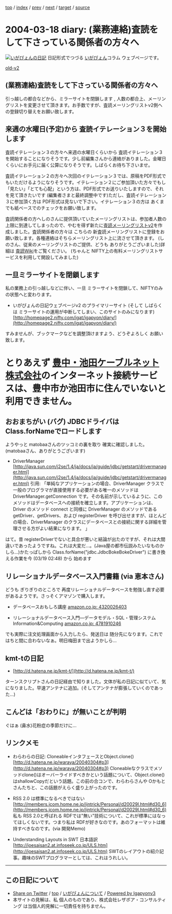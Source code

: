 [top](../index.html) 
 / [index](index.html) 
 / [prev](ig040317.html) 
 / [next](ig040319.html) 
 / [target](http://www.igapyon.jp/igapyon/diary/2004/ig040318.html) 
 / [source](https://github.com/igapyon/diary/blob/master/2004/ig040318.src.md) 

2004-03-18 diary: (業務連絡)査読をして下さっている関係者の方々へ
=====================================================================================================
[![いがぴょんの日記](http://www.igapyon.jp/igapyon/diary/images/iga200306s.jpg "いがぴょん")](http://www.igapyon.jp/igapyon/diary/memo/memoigapyon.html) 日記形式でつづる [いがぴょん](http://www.igapyon.jp/igapyon/diary/memo/memoigapyon.html)コラム ウェブページです。

[old-v2](ig040318-orig.html)

## (業務連絡)査読をして下さっている関係者の方々へ

引っ越しの都合などから、ミラーサイトを閉鎖します , 人数の都合上、メーリングリストを変更させて頂きます。お手数ですが、査読メーリングリストv2側への登録切り替えをお願い致します。


## 来週の水曜日(予定)から 査読イテレーション３を開始します

査読イテレーション３の方々へ来週の水曜日くらいから 査読イテレーション３を開始することになりそうです。少し前編集さんから連絡がありました。金曜日くらいにお手元に届く公算になりそうです。しばらくお待ち下さいませ。

査読イテレーション２の方々へ次回のイテレーション３では、原稿をPDF形式でもいただけるようになりそうです。イテレーション２にご参加頂いた方々でもし「見たい」「とても心配」という方は、PDF形式でお送りいたしますので、それを見て頂きたいです
(編集者さまと最終調整中です)ただし、査読イテレーション３に参加頂く方は PDF形式は見ないで下さい。イテレーション３の方は あくまでも紙ベースでのチェックをお願い致します。

査読関係者の方へしのさんに提供頂いていたメーリングリストは、参加者人数の上限に到達してしまったので、やむを得ず新たに[査読メーリングリストv2](http://www.freedomcat.com/iga/)を作成しました。査読関係者の方々は こちらの 新査読メーリングリストに登録をお願い致します。各種連絡はそちらメーリングリスト上に流させて頂きます。
(しのさん、従来のメーリングリストのご提供、どうも ありがとうございました)詳細は [査読Wiki](http://www.freedomcat.com/iga/)をご覧ください。
(ちゃんと NIFTY上の有料メーリングリストサービスを利用して開設してみました)

## 一旦ミラーサイトを閉鎖します

私の業務上の引っ越しなどに伴い、一旦 ミラーサイトを閉鎖して、NIFTYのみの状態へと変わります。

* いがぴょんの日記ウェブページv2 のプライマリーサイト (そして しばらくは
  ミラーサイトの運用が中断してしまい、このサイトのみになります)
  [http://homepage2.nifty.com/igat/igapyon/diary/](http://homepage2.nifty.com/igat/igapyon/diary/)

すみませんが、ブックマークなどを調整頂けますよう、どうぞよろしく お願い致します。
# とりあえず [豊中・池田ケーブルネット株式会社](http://www2.ti-catv.co.jp/)のインターネット接続サービスは、豊中市か池田市に住んでいないと利用できません。

## おおまちがい (バグ) JDBCドライバは Class.forNameでロードします

ようやっと matobaaさんのツッコミの裏を取り 確実に確認しました。 (matobaaさん、ありがとうございます)

* DriverManager
  [http://java.sun.com/j2se/1.4/ja/docs/ja/guide/jdbc/getstart/drivermanager.html](http://java.sun.com/j2se/1.4/ja/docs/ja/guide/jdbc/getstart/drivermanager.html)
  引用: 「単純なアプリケーションの場合、DriverManager クラスで一般のプログラマが直接使用する必要がある唯一のメソッドは
  DriverManager.getConnection です。その名前が示しているように、このメソッドはデータベースへの接続を確立します。アプリケーションは、Driver
  のメソッド connect と同様に DriverManager のメソッドである getDriver、getDrivers、および
  registerDriver を呼び出せますが、ほとんどの場合、DriverManager のクラスにデータベースとの接続に関する詳細を管理させる方がよい結果になります。
  」

はて。昔 registerDriverでないと具合が悪いと結論が出たのですが、それは大間違いであったようですね。これは大変だ…。(Java屋の都市伝説みたいなものかしら…)かたっぱしから Class.forName("jdbc.JdbcBokeBokeDriver") に書き換える作業を今 (03/19 02:48) から 始めます

## リレーショナルデータベース入門書籍 (via 恵本さん)

どうも ぎりぎりのところで 再度リレーショナルデータベースを勉強し直す必要があるようです。さっそくアマゾンで購入します。

* データベースおもしろ講座
  [amazon.co.jp: 4320026403](http://www.amazon.co.jp/exec/obidos/ASIN/4320026403/igapyondiary-22)
  
* リレーショナルデータベース入門―データモデル・SQL・管理システム Information&Computing
  [amazon.co.jp: 4781910246](http://www.amazon.co.jp/exec/obidos/ASIN/4781910246/igapyondiary-22)

でも実際に注文処理画面から入力したら、発送日は 随分先になります。これではちと間に合わないなぁ。明日梅田まで出ようかしら…

## kmt-tの日記

* [http://d.hatena.ne.jp/kmt-t/](http://d.hatena.ne.jp/kmt-t/)

ターンスクリプトさんの日記経由で知りました。文体が私の日記に似ていて、気になりました。早速アンテナに追加。(そしてアンテナが膨張していくのであった…)

## こんどは「おわりに」が無いことが判明

ぐはぁ (鼻水)花粉症の季節だけに…

## リンクメモ

* わらわらの日記: CloneableインタフェースとObject.clone()
  [http://d.hatena.ne.jp/waraya/20040304#p3](http://d.hatena.ne.jp/waraya/20040304#p3)
  Cloneableなクラスでメソッドclone()はオーバーライドすべきかという話題について、Object.clone()はshallowCopyだという話題。この前の合コンで、わらわらさんや
  Oかもとさんたちと、この話題がえらく盛り上がったのです。
  
* RSS 2.0 は標準になるべきではない
  [http://members.jcom.home.ne.jp/jintrick/Personal/d20029l.html#d30_6](http://members.jcom.home.ne.jp/jintrick/Personal/d20029l.html#d30_6)
  私も RSS 2.0と呼ばれる RDFでは"無い"技術について、これが標準にはなってほしくないです。つまり私は RDFが好きなのです。あのフォーマットは維持すべきなのです。(via 開発Memo)
  
* Understanding Layouts in SWT 日本語訳
  [http://joesaisan2.at.infoseek.co.jp/ULS.htm](http://joesaisan2.at.infoseek.co.jp/ULS.htm)
  SWTのレイアウトの紹介記事。趣味のSWTプログラマーとしては、これはうれしい。


----------------------------------------------------------------------------------------------------

## この日記について

* [Share on Twitter](https://twitter.com/intent/tweet?hashtags=igapyon%2Cdiary%2C%E3%81%84%E3%81%8C%E3%81%B4%E3%82%87%E3%82%93&text=%28%E6%A5%AD%E5%8B%99%E9%80%A3%E7%B5%A1%29%E6%9F%BB%E8%AA%AD%E3%82%92%E3%81%97%E3%81%A6%E4%B8%8B%E3%81%95%E3%81%A3%E3%81%A6%E3%81%84%E3%82%8B%E9%96%A2%E4%BF%82%E8%80%85%E3%81%AE%E6%96%B9%E3%80%85%E3%81%B8&url=http%3A%2F%2Fwww.igapyon.jp%2Figapyon%2Fdiary%2F2004%2Fig040318.html) / [top](../index.html) / [いがぴょんについて](http://www.igapyon.jp/igapyon/diary/memo/memoigapyon.html) / [Powered by Igapyonv3](https://github.com/igapyon/igapyonv3)
* 本サイトの見解は、私 個人のものであり、株式会社レザボア・コンサルティング は当個人的見解に一切責任を持ちません。 
